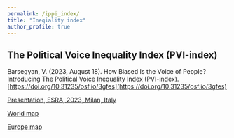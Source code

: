 ```yaml
---
permalink: /ippi_index/
title: "Ineqiality index"
author_profile: true
---
```


## The Political Voice Inequality Index (PVI-index)  

Barsegyan, V. (2023, August 18). How Biased Is the Voice of People? Introducing The Political Voice Inequality Index (PVI-index). [https://doi.org/10.31235/osf.io/3gfes](https://doi.org/10.31235/osf.io/3gfes)

[Presentation, ESRA, 2023, Milan, Italy](../publications/V_Barsegyan_Pres_IPI_ESRA_Milan_230719.pdf)  

[World map](../publications/ipi_world_red_0.13.html)  

[Europe map](../publications/ipi_EU_red_0.4.html)  
